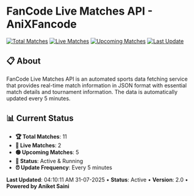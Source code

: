 # FanCode Live Matches API - AniXFancode

[![Total Matches](https://img.shields.io/badge/Total%20Matches-11-blue)](https://github.com/AniketSainiOp/AniXFancode)
[![Live Matches](https://img.shields.io/badge/Live%20Matches-2-red)](https://github.com/AniketSainiOp/AniXFancode)
[![Upcoming Matches](https://img.shields.io/badge/Upcoming%20Matches-5-green)](https://github.com/AniketSainiOp/AniXFancode)
[![Last Update](https://img.shields.io/badge/Last%20Update-04%3A10%3A11%20AM%2031-07-2025-orange)](https://github.com/AniketSainiOp/AniXFancode)

## 📋 About

FanCode Live Matches API is an automated sports data fetching service that provides real-time match information in JSON format with essential match details and tournament information. The data is automatically updated every 5 minutes.

## 📊 Current Status

- **🏆 Total Matches**: 11
- **🔴 Live Matches**: 2
- **🟢 Upcoming Matches**: 5
- **📡 Status**: Active & Running
- **⏰ Update Frequency**: Every 5 minutes

**Last Updated**: 04:10:11 AM 31-07-2025 • **Status**: Active • **Version**: 2.0 • **Powered by Aniket Saini**
